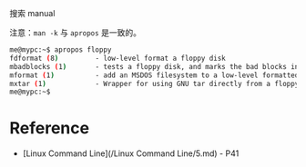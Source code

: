 搜索 manual


注意：`man -k` 与 `apropos` 是一致的。


```bash
me@mypc:~$ apropos floppy
fdformat (8)         - low-level format a floppy disk
mbadblocks (1)       - tests a floppy disk, and marks the bad blocks in the FAT
mformat (1)          - add an MSDOS filesystem to a low-level formatted flopp...
mxtar (1)            - Wrapper for using GNU tar directly from a floppy disk
me@mypc:~$ 
```

# Reference

- [Linux Command Line](/Linux Command Line/5.md) - P41


